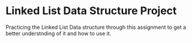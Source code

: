 # Linked List Data Structure Project

Practicing the Linked List Data structure through this assignment to get a better understnding of it and how to use it.
